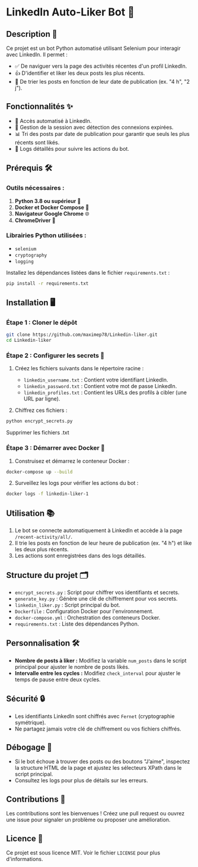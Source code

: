 # LinkedIn Auto-Liker Bot 🚀

## Description 📝
Ce projet est un bot Python automatisé utilisant Selenium pour interagir avec LinkedIn. Il permet :
- ✅ De naviguer vers la page des activités récentes d'un profil LinkedIn.
- 👍 D'identifier et liker les deux posts les plus récents.
- 📅 De trier les posts en fonction de leur date de publication (ex. "4 h", "2 j").

## Fonctionnalités ✨
- 🔐 Accès automatisé à LinkedIn.
- 🔄 Gestion de la session avec détection des connexions expirées.
- 📊 Tri des posts par date de publication pour garantir que seuls les plus récents sont likés.
- 📜 Logs détaillés pour suivre les actions du bot.

## Prérequis 🛠️
### Outils nécessaires :
1. **Python 3.8 ou supérieur** 🐍
2. **Docker et Docker Compose** 🐳
3. **Navigateur Google Chrome** 🌐
4. **ChromeDriver** 🚗

### Librairies Python utilisées :
- `selenium`
- `cryptography`
- `logging`

Installez les dépendances listées dans le fichier `requirements.txt` :
```bash
pip install -r requirements.txt
```

## Installation 🖥️
### Étape 1 : Cloner le dépôt
```bash
git clone https://github.com/maximep78/Linkedin-liker.git
cd Linkedin-liker
```

### Étape 2 : Configurer les secrets 🔑
1. Créez les fichiers suivants dans le répertoire racine :
   - `linkedin_username.txt` : Contient votre identifiant LinkedIn.
   - `linkedin_password.txt` : Contient votre mot de passe LinkedIn.
   - `linkedin_profiles.txt` : Contient les URLs des profils à cibler (une URL par ligne).

2. Chiffrez ces fichiers :
```bash
python encrypt_secrets.py
```
Supprimer les fichiers .txt

### Étape 3 : Démarrer avec Docker 🐋
1. Construisez et démarrez le conteneur Docker :
```bash
docker-compose up --build
```
2. Surveillez les logs pour vérifier les actions du bot :
```bash
docker logs -f linkedin-liker-1
```

## Utilisation 📚
1. Le bot se connecte automatiquement à LinkedIn et accède à la page `/recent-activity/all/`.
2. Il trie les posts en fonction de leur heure de publication (ex. "4 h") et like les deux plus récents.
3. Les actions sont enregistrées dans des logs détaillés.

## Structure du projet 🗂️
- `encrypt_secrets.py` : Script pour chiffrer vos identifiants et secrets.
- `generate_key.py` : Génère une clé de chiffrement pour vos secrets.
- `linkedin_liker.py` : Script principal du bot.
- `Dockerfile` : Configuration Docker pour l'environnement.
- `docker-compose.yml` : Orchestration des conteneurs Docker.
- `requirements.txt` : Liste des dépendances Python.

## Personnalisation 🛠️
- **Nombre de posts à liker :** Modifiez la variable `num_posts` dans le script principal pour ajuster le nombre de posts likés.
- **Intervalle entre les cycles :** Modifiez `check_interval` pour ajuster le temps de pause entre deux cycles.

## Sécurité 🔒
- Les identifiants LinkedIn sont chiffrés avec `Fernet` (cryptographie symétrique).
- Ne partagez jamais votre clé de chiffrement ou vos fichiers chiffrés.

## Débogage 🐞
- Si le bot échoue à trouver des posts ou des boutons "J’aime", inspectez la structure HTML de la page et ajustez les sélecteurs XPath dans le script principal.
- Consultez les logs pour plus de détails sur les erreurs.

## Contributions 🤝
Les contributions sont les bienvenues ! Créez une pull request ou ouvrez une issue pour signaler un problème ou proposer une amélioration.

## Licence 📜
Ce projet est sous licence MIT. Voir le fichier `LICENSE` pour plus d'informations.
